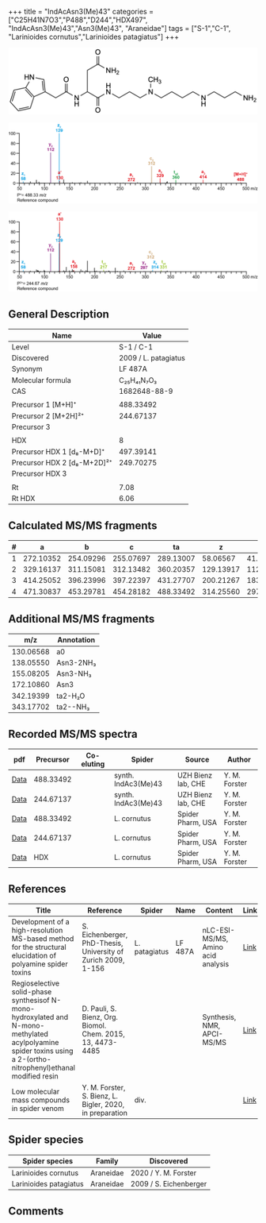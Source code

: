 +++
title = "IndAcAsn3(Me)43"
categories = ["C25H41N7O3","P488","D244","HDX497",
"IndAcAsn3(Me)43","Asn3(Me)43",
"Araneidae"]
tags = ["S-1","C-1",
"Larinioides cornutus","Larinioides patagiatus"]
+++

![](/img/IndAcAsn3(Me)43.png)

![](/img_MSMS/488_IndAcAsn3(Me)43.png?classes=border)

![](/img_MSMS/488_IndAcAsn3(Me)43_2.png?classes=border)

## General Description

| Name                        | Value                |
|-----------------------------|----------------------|
| Level                       | S-1 / C-1                    |
| Discovered                  | 2009 / L. patagiatus |
| Synonym                     | LF 487A              |
| Molecular formula           | C₂₅H₄₁N₇O₃           |
| CAS                         | 1682648-88-9         |
|                             |                      |
| Precursor 1 [M+H]⁺          | 488.33492            |
| Precursor 2 [M+2H]²⁺        | 244.67137            |
| Precursor 3                 |                      |
|                             |                      |
| HDX                         | 8                    |
| Precursor HDX 1 [d₈-M+D]⁺   | 497.39141            |
| Precursor HDX 2 [d₈-M+2D]²⁺ | 249.70275            |
| Precursor HDX 3             |                      |
|                             |                      |
| Rt                          | 7.08                 |
| Rt HDX                      | 6.06                     |

## Calculated MS/MS fragments

| # | a         | b         | c         | ta        | z         | y         | tz        |
|---|-----------|-----------|-----------|-----------|-----------|-----------|-----------|
| 1 | 272.10352 | 254.09296 | 255.07697 | 289.13007 | 58.06567  | 41.03912  | 75.09222  |
| 2 | 329.16137 | 311.15081 | 312.13482 | 360.20357 | 129.13917 | 112.11262 | 160.18137 |
| 3 | 414.25052 | 396.23996 | 397.22397 | 431.27707 | 200.21267 | 183.18612 | 217.23922 |
| 4 | 471.30837 | 453.29781 | 454.28182 | 488.33492 | 314.25560 | 297.22905 | 331.28215 |

## Additional MS/MS fragments

| m/z       | Annotation |
|-----------|------------|
| 130.06568 | a0         |
| 138.05550 | Asn3-2NH₃  |
| 155.08205 | Asn3-NH₃   |
| 172.10860 | Asn3       |
| 342.19399 | ta2-H₂O    |
| 343.17702 | ta2--NH₃   |

## Recorded MS/MS spectra

| pdf                                         | Precursor | Co-eluting | Spider              | Source             | Author        |
|---------------------------------------------|-----------|------------|---------------------|--------------------|---------------|
| [Data](/pdf/488_IndAcAsn3(Me)43_7-08.pdf)   | 488.33492 |            | synth. IndAc3(Me)43 | UZH Bienz lab, CHE | Y. M. Forster |
| [Data](/pdf/488_IndAcAsn3(Me)43_7-08_2.pdf) | 244.67137 |            | synth. IndAc3(Me)43 | UZH Bienz lab, CHE | Y. M. Forster |
| [Data](/pdf/L-cornutus/488_IndAcAsn3(Me)43_Lc.pdf) | 488.33492 |           | L. cornutus | Spider Pharm, USA | Y. M. Forster |
| [Data](/pdf/L-cornutus/488_IndAcAsn3(Me)43_Lc_2.pdf) | 244.67137 |           | L. cornutus | Spider Pharm, USA | Y. M. Forster |
| [Data](/pdf/L-cornutus/488_IndAcAsn3(Me)43_Lc_HDX.pdf) | HDX |           | L. cornutus | Spider Pharm, USA | Y. M. Forster |

## References

| Title                                                                                                                                                            | Reference                                                     | Spider        | Name    | Content                            | Link                                                                                   |
|------------------------------------------------------------------------------------------------------------------------------------------------------------------|---------------------------------------------------------------|---------------|---------|------------------------------------|----------------------------------------------------------------------------------------|
| Development of a high-resolution MS-based method for the structural elucidation of polyamine spider toxins                                                       | S. Eichenberger, PhD-Thesis, University of Zurich 2009, 1-156 | L. patagiatus | LF 487A | nLC-ESI-MS/MS, Amino acid analysis | [Link](https://www.zora.uzh.ch/id/eprint/12787/1/Eichenberger.pdf)                     |
| Regioselective solid-phase synthesisof N-mono-hydroxylated and N-mono-methylated acylpolyamine spider toxins using a 2-(ortho-nitrophenyl)ethanal modified resin | D. Pauli, S. Bienz, Org. Biomol. Chem. 2015, 13, 4473-4485    |               |         | Synthesis, NMR, APCI-MS/MS         | [Link](https://pubs.rsc.org/en/Content/ArticleLanding/2015/OB/C5OB00108K#!divAbstract) |
| Low molecular mass compounds in spider venom      | Y. M. Forster, S. Bienz, L. Bigler, 2020, in preparation          | div.       |   |   | [Link](unknown) |

## Spider species

| Spider species         | Family    | Discovered             |
|------------------------|-----------|------------------------|
| Larinioides cornutus | Araneidae | 2020 / Y. M. Forster |
| Larinioides patagiatus | Araneidae | 2009 / S. Eichenberger |

## Comments